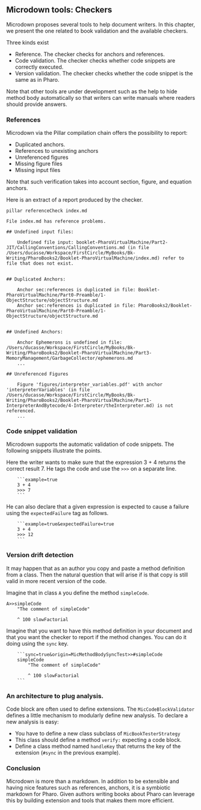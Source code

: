 ## Microdown tools: Checkers

Microdown proposes several tools to help document writers. In this chapter, we present the one related to
book validation and the available checkers. 

Three kinds exist
- Reference. The checker checks for anchors and references. 
- Code validation. The checker checks whether code snippets are correctly executed.
- Version validation. The checker checks whether the code snippet is the same as in Pharo.

Note that other tools are under development such as the help to hide method body automatically so that writers can write manuals where readers should provide answers.

### References

Microdown via the Pillar compilation chain offers the possibility to report:

- Duplicated anchors. 
- References to unexisting anchors
- Unreferenced figures
- Missing figure files
- Missing input files

Note that such verification takes into account section, figure, and equation anchors.

Here is an extract of a report produced by the checker. 

```
pillar referenceCheck index.md
```

```
File index.md has reference problems.

## Undefined input files:

	Undefined file input: booklet-PharoVirtualMachine/Part2-JIT/CallingConventions/CallingConventions.md (in file /Users/ducasse/Workspace/FirstCircle/MyBooks/Bk-Writing/PharoBooks2/Booklet-PharoVirtualMachine/index.md) refer to file that does not exist.


## Duplicated Anchors:

	Anchor sec:references is duplicated in file: Booklet-PharoVirtualMachine/Part0-Preamble/1-ObjectStructure/objectStructure.md
	Anchor sec:references is duplicated in file: PharoBooks2/Booklet-PharoVirtualMachine/Part0-Preamble/1-ObjectStructure/objectStructure.md


## Undefined Anchors:

	Anchor Ephemerons is undefined in file: /Users/ducasse/Workspace/FirstCircle/MyBooks/Bk-Writing/PharoBooks2/Booklet-PharoVirtualMachine/Part3-MemoryManagement/GarbageCollector/ephemerons.md
	...

## Unreferenced Figures

	Figure 'figures/interpreter_variables.pdf' with anchor 'interpreterVariables' (in file /Users/ducasse/Workspace/FirstCircle/MyBooks/Bk-Writing/PharoBooks2/Booklet-PharoVirtualMachine/Part1-InterpreterAndBytecode/4-Interpreter/theInterpreter.md) is not referenced.
	...
```

### Code snippet validation

Microdown supports the automatic validation of code snippets.
The following snippets illustrate the points. 

Here the writer wants to make sure that the expression 3 + 4 returns the correct result 7. He tags the code and use the `>>>` on a separate line. 

```
    ```example=true	3 + 4 	>>> 7	```
```

He can also declare that a given expression is expected to cause a failure using the `expectedFailure` tag as follows.


```
	```example=true&expectedFailure=true	3 + 4 	>>> 12		
	```	```

### Version drift detection

It may happen that as an author you copy and paste a method definition from a class. 
Then the natural question that will arise if is that copy is still valid in more recent version of the code. 

Imagine that in class `A` you define the method `simpleCode`.

```
A>>simpleCode	"The comment of simpleCode"		^ 100 slowFactorial
```

Imagine that you want to have this method definition in your document and that you want the checker to report if the method changes. You can do it doing using the `sync` key.

```	```sync=true&origin=MicMethodBodySyncTest>>#simpleCode	simpleCode		"The comment of simpleCode"			^ 100 slowFactorial
	``````

### An architecture to plug analysis.

Code block are often used to define extensions. The `MicCodeBlockValidator` defines a little mechanism to modularly 
define new analysis. To declare a new analysis is easy:

- You have to define a new class subclass of `MicBookTesterStrategy`
- This class should define a method `verify:` expecting a code block. 
- Define a class method named `handleKey` that returns the key of the extension (`#sync` in the previous example). 


### Conclusion

Microdown is more than a markdown. In addition to be extensible and having nice features such as references, anchors,  it is a symbiotic markdown for Pharo. 
Given authors writing books about Pharo can leverage this by building extension and tools that makes them more efficient. 	



	
	